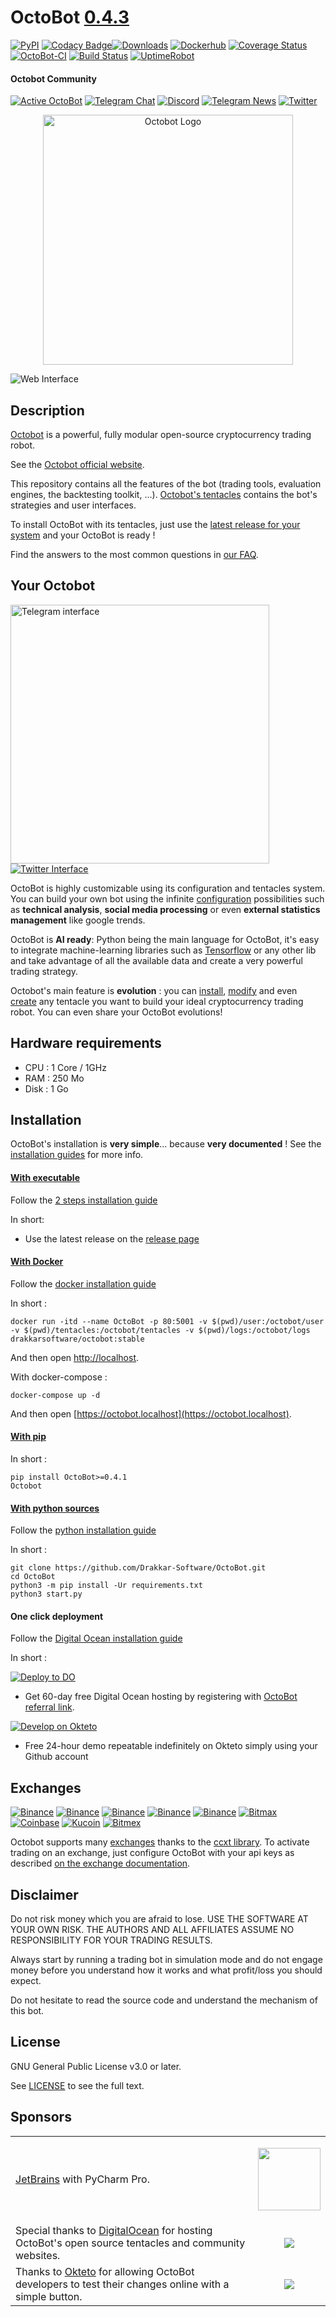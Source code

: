 # OctoBot [0.4.3](https://octobot.click/gh-changelog)
[![PyPI](https://img.shields.io/pypi/v/OctoBot.svg)](https://octobot.click/gh-pypi)
[![Codacy Badge](https://api.codacy.com/project/badge/Grade/e07fb190156d4efb8e7d07aaa5eff2e1)](https://app.codacy.com/gh/Drakkar-Software/OctoBot?utm_source=github.com&utm_medium=referral&utm_content=Drakkar-Software/OctoBot&utm_campaign=Badge_Grade_Dashboard)[![Downloads](https://pepy.tech/badge/octobot/month)](https://pepy.tech/project/octobot)
[![Dockerhub](https://img.shields.io/docker/pulls/drakkarsoftware/octobot.svg)](https://octobot.click/gh-dockerhub)
[![Coverage Status](https://coveralls.io/repos/github/Drakkar-Software/OctoBot/badge.svg?branch=dev)](https://coveralls.io/github/Drakkar-Software/OctoBot?branch=dev)
[![OctoBot-CI](https://github.com/Drakkar-Software/OctoBot/workflows/OctoBot-CI/badge.svg)](https://github.com/Drakkar-Software/OctoBot/actions)
[![Build Status](https://cloud.drone.io/api/badges/Drakkar-Software/OctoBot/status.svg)](https://cloud.drone.io/Drakkar-Software/OctoBot)
[![UptimeRobot](https://img.shields.io/uptimerobot/ratio/30/m786447893-903b482e5158c8b6483760e8)](https://octobot.click/gh-status)

#### Octobot Community
[![Active OctoBot](https://img.shields.io/badge/dynamic/json.svg?&url=https://octobotmetrics.herokuapp.com/metrics/community/count/0/-1/0&query=$.total&color=green&label=OctoBots%20online%20this%20month)]()
[![Telegram Chat](https://img.shields.io/badge/telegram-chat-green.svg)](https://octobot.click/gh-telegram)
[![Discord](https://img.shields.io/discord/530629985661222912.svg?logo=discord)](https://octobot.click/gh-discord)
[![Telegram News](https://img.shields.io/badge/telegram-news-blue.svg)](https://t.me/OctoBot_Project)
[![Twitter](https://img.shields.io/twitter/follow/DrakkarsOctobot.svg?label=Follow&style=social)](https://octobot.click/gh-twitter)
<p align="center">
<img src="../assets/octopus.svg" alt="Octobot Logo" height="400" width="400">
</p>

![Web Interface](../assets/web-interface.gif)
## Description
[Octobot](https://www.octobot.online/) is a powerful, fully modular open-source cryptocurrency trading robot.

See the [Octobot official website](https://www.octobot.online/).

This repository contains all the features of the bot (trading tools, evaluation engines, the backtesting toolkit, ...).
[Octobot's tentacles](https://github.com/Drakkar-Software/OctoBot-tentacles) contains the bot's strategies and user interfaces.

To install OctoBot with its tentacles, just use the [latest release for your system](https://github.com/Drakkar-Software/OctoBot/releases/latest) and your OctoBot is ready ! 

Find the answers to the most common questions in [our FAQ](https://www.octobot.info/usage/frequently-asked-questions-faq).

## Your Octobot
<a href="https://www.octobot.online/guides/#telegram"><img src="../assets/telegram-interface.png" height="414" alt="Telegram interface"></a>
[![Twitter Interface](../assets/twitter-interface.png)](https://www.octobot.info/interfaces/twitter-interface)

OctoBot is highly customizable using its configuration and tentacles system. 
You can build your own bot using the infinite [configuration](https://www.octobot.online/guides/#trading_modes) possibilities such as 
**technical analysis**, **social media processing** or even **external statistics management** like google trends.

OctoBot is **AI ready**: Python being the main language for OctoBot, it's easy to integrate machine-learning libraries such as [Tensorflow](https://github.com/tensorflow/tensorflow) or
any other lib and take advantage of all the available data and create a very powerful trading strategy. 

Octobot's main feature is **evolution** : you can [install](https://www.octobot.info/advanced_usage/tentacle-manager), 
[modify](https://developer.octobot.info/guides/customize-your-octobot) and even [create](https://developer.octobot.info/guides/developer-guide) any tentacle you want to build your ideal cryptocurrency trading robot. You can even share your OctoBot evolutions!

## Hardware requirements
- CPU : 1 Core / 1GHz
- RAM : 250 Mo
- Disk : 1 Go

## Installation
OctoBot's installation is **very simple**... because **very documented** ! See the [installation guides](https://www.octobot.online/guides/#installation) for more info.

#### [With executable](https://www.octobot.info/installation/with-binary)
Follow the [2 steps installation guide](https://www.octobot.online/executable_installation/) 

In short:
- Use the latest release on the [release page](https://github.com/Drakkar-Software/OctoBot/releases/latest)

#### [With Docker](https://www.octobot.info/installation/with-docker)
Follow the [docker installation guide](https://www.octobot.online/docker_installation/) 

In short :
```
docker run -itd --name OctoBot -p 80:5001 -v $(pwd)/user:/octobot/user -v $(pwd)/tentacles:/octobot/tentacles -v $(pwd)/logs:/octobot/logs drakkarsoftware/octobot:stable
```
And then open [http://localhost](http://localhost).

With docker-compose : 
```
docker-compose up -d
```
And then open [https://octobot.localhost](https://octobot.localhost).

#### [With pip](https://octobot.click/gh-pip-install)

In short :
```
pip install OctoBot>=0.4.1
Octobot
```

#### [With python sources](https://octobot.click/gh-python-install)
Follow the [python installation guide](https://www.octobot.online/python_installation/) 

In short :
```
git clone https://github.com/Drakkar-Software/OctoBot.git
cd OctoBot
python3 -m pip install -Ur requirements.txt
python3 start.py
```

#### One click deployment
Follow the [Digital Ocean installation guide](https://octobot.click/gh-do-install) 

In short :

[![Deploy to DO](https://mp-assets1.sfo2.digitaloceanspaces.com/deploy-to-do/do-btn-blue.svg)](https://octobot.click/gh-do-deploy)

- Get 60-day free Digital Ocean hosting by registering with [OctoBot referral link](https://m.do.co/c/40c9737100b1).

[![Develop on Okteto](https://okteto.com/develop-okteto.svg)](https://octobot.click/gh-okteto-deploy)

- Free 24-hour demo repeatable indefinitely on Okteto simply using your Github account

## Exchanges
[![Binance](../assets/binance-logo.png)](https://octobot.click/gh-binance)
[![Binance](../assets/ftx-logo.png)](https://octobot.click/gh-ftx)
[![Binance](../assets/okex-logo.png)](https://octobot.click/gh-okex)
[![Binance](../assets/gateio-logo.png)](https://octobot.click/gh-gateio)
[![Binance](../assets/huobi-logo.png)](https://octobot.click/gh-huobi)
[![Bitmax](../assets/ascendex-logo.png)](https://octobot.click/gh-ascendex)
[![Coinbase](../assets/coinbasepro-logo.png)](https://pro.coinbase.com)
[![Kucoin](../assets/kucoin-logo.png)](https://www.kucoin.com)
[![Bitmex](../assets/bitmex-logo.png)](https://bitmex.com)

Octobot supports many [exchanges](https://octobot.click/gh-exchanges) thanks to the [ccxt library](https://github.com/ccxt/ccxt). 
To activate trading on an exchange, just configure OctoBot with your api keys as described [on the exchange documentation](https://www.octobot.online/guides/#exchanges).

## Disclaimer
Do not risk money which you are afraid to lose. USE THE SOFTWARE AT YOUR OWN RISK. THE AUTHORS 
AND ALL AFFILIATES ASSUME NO RESPONSIBILITY FOR YOUR TRADING RESULTS. 

Always start by running a trading bot in simulation mode and do not engage money
before you understand how it works and what profit/loss you should
expect.

Do not hesitate to read the source code and understand the mechanism of this bot.

## License
GNU General Public License v3.0 or later.

See [LICENSE](https://octobot.click/gh-license) to see the full text.

## Sponsors
<table>
<tr>
<td><a href="https://www.jetbrains.com" target="_blank">JetBrains</a> with PyCharm Pro.</td>
<td><a href="https://www.jetbrains.com" target="_blank"><p align="center"><img src="https://resources.jetbrains.com/storage/products/pycharm/img/meta/pycharm_logo_300x300.png" width="100px"></p></a></td>
</tr>
<tr>
<td>Special thanks to <a href="https://m.do.co/c/40c9737100b1" target="_blank">DigitalOcean</a> for hosting OctoBot's open source tentacles and community websites.</td>
<td><a href="https://m.do.co/c/40c9737100b1" target="_blank"><p align="center"><img src="https://opensource.nyc3.cdn.digitaloceanspaces.com/attribution/assets/PNG/DO_Logo_Horizontal_Blue.png?utm_medium=opensource&utm_source=OctoBot"></p></a></td>
</tr>
<tr>
<td>Thanks to <a href="https://okteto.com/" target="_blank">Okteto</a> for allowing OctoBot developers to test their changes online with a simple button.</td>
<td><a href="https://okteto.com/" target="_blank"><p align="center"><img src="https://github.com/Drakkar-Software/OctoBot/blob/assets/okteto.png?raw=true"></p></a></td>
</tr>
</table>
